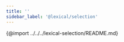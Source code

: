 ```yaml
---
title: ''
sidebar_label: '@lexical/selection'
---
```


{@import ../../../lexical-selection/README.md}
